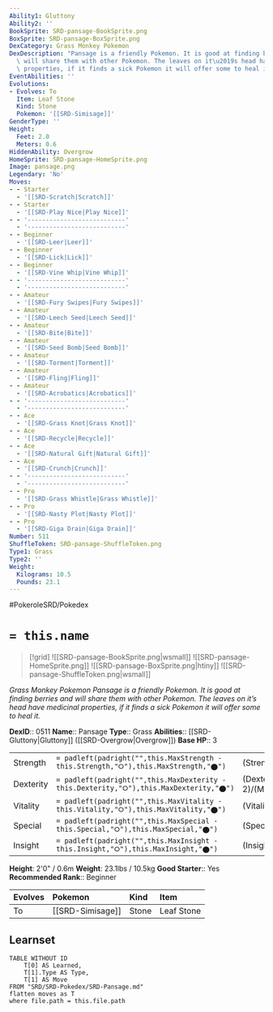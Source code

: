 ```yaml
---
Ability1: Gluttony
Ability2: ''
BookSprite: SRD-pansage-BookSprite.png
BoxSprite: SRD-pansage-BoxSprite.png
DexCategory: Grass Monkey Pokemon
DexDescription: "Pansage is a friendly Pokemon. It is good at finding berries and\
  \ will share them with other Pokemon. The leaves on it\u2019s head have medicinal\
  \ properties, if it finds a sick Pokemon it will offer some to heal it."
EventAbilities: ''
Evolutions:
- Evolves: To
  Item: Leaf Stone
  Kind: Stone
  Pokemon: '[[SRD-Simisage]]'
GenderType: ''
Height:
  Feet: 2.0
  Meters: 0.6
HiddenAbility: Overgrow
HomeSprite: SRD-pansage-HomeSprite.png
Image: pansage.png
Legendary: 'No'
Moves:
- - Starter
  - '[[SRD-Scratch|Scratch]]'
- - Starter
  - '[[SRD-Play Nice|Play Nice]]'
- - '---------------------------'
  - '---------------------------'
- - Beginner
  - '[[SRD-Leer|Leer]]'
- - Beginner
  - '[[SRD-Lick|Lick]]'
- - Beginner
  - '[[SRD-Vine Whip|Vine Whip]]'
- - '---------------------------'
  - '---------------------------'
- - Amateur
  - '[[SRD-Fury Swipes|Fury Swipes]]'
- - Amateur
  - '[[SRD-Leech Seed|Leech Seed]]'
- - Amateur
  - '[[SRD-Bite|Bite]]'
- - Amateur
  - '[[SRD-Seed Bomb|Seed Bomb]]'
- - Amateur
  - '[[SRD-Torment|Torment]]'
- - Amateur
  - '[[SRD-Fling|Fling]]'
- - Amateur
  - '[[SRD-Acrobatics|Acrobatics]]'
- - '---------------------------'
  - '---------------------------'
- - Ace
  - '[[SRD-Grass Knot|Grass Knot]]'
- - Ace
  - '[[SRD-Recycle|Recycle]]'
- - Ace
  - '[[SRD-Natural Gift|Natural Gift]]'
- - Ace
  - '[[SRD-Crunch|Crunch]]'
- - '---------------------------'
  - '---------------------------'
- - Pro
  - '[[SRD-Grass Whistle|Grass Whistle]]'
- - Pro
  - '[[SRD-Nasty Plot|Nasty Plot]]'
- - Pro
  - '[[SRD-Giga Drain|Giga Drain]]'
Number: 511
ShuffleToken: SRD-pansage-ShuffleToken.png
Type1: Grass
Type2: ''
Weight:
  Kilograms: 10.5
  Pounds: 23.1
---
```


#PokeroleSRD/Pokedex

# `= this.name`

> [!grid]
> ![[SRD-pansage-BookSprite.png|wsmall]]
> ![[SRD-pansage-HomeSprite.png]]
> ![[SRD-pansage-BoxSprite.png|htiny]]
> ![[SRD-pansage-ShuffleToken.png|wsmall]]


*Grass Monkey Pokemon*
*Pansage is a friendly Pokemon. It is good at finding berries and will share them with other Pokemon. The leaves on it’s head have medicinal properties, if it finds a sick Pokemon it will offer some to heal it.*

**DexID**:: 0511
**Name**:: Pansage
**Type**:: Grass
**Abilities**:: [[SRD-Gluttony|Gluttony]] ([[SRD-Overgrow|Overgrow]])
**Base HP**:: 3

|           |                                                                                        |                                          |
| --------- | -------------------------------------------------------------------------------------- | ---------------------------------------- |
| Strength  | `= padleft(padright("",this.MaxStrength - this.Strength,"⭘"),this.MaxStrength,"⬤")`    | (Strength::2)/(MaxStrength::4)   |
| Dexterity | `= padleft(padright("",this.MaxDexterity - this.Dexterity,"⭘"),this.MaxDexterity,"⬤")` | (Dexterity:: 2)/(MaxDexterity::4) |
| Vitality  | `= padleft(padright("",this.MaxVitality - this.Vitality,"⭘"),this.MaxVitality,"⬤")`    | (Vitality::2)/(MaxVitality::4)   |
| Special   | `= padleft(padright("",this.MaxSpecial - this.Special,"⭘"),this.MaxSpecial,"⬤")`       | (Special::2)/(MaxSpecial::4)     |
| Insight   | `= padleft(padright("",this.MaxInsight - this.Insight,"⭘"),this.MaxInsight,"⬤")`       | (Insight::2)/(MaxInsight::4)     |

**Height**: 2'0" / 0.6m
**Weight**: 23.1lbs / 10.5kg
**Good Starter**:: Yes
**Recommended Rank**:: Beginner

| Evolves   | Pokemon          | Kind   | Item       |
|:----------|:-----------------|:-------|:-----------|
| To        | [[SRD-Simisage]] | Stone  | Leaf Stone |

## Learnset

```dataview
TABLE WITHOUT ID
    T[0] AS Learned,
    T[1].Type AS Type,
    T[1] AS Move
FROM "SRD/SRD-Pokedex/SRD-Pansage.md"
flatten moves as T
where file.path = this.file.path
```
